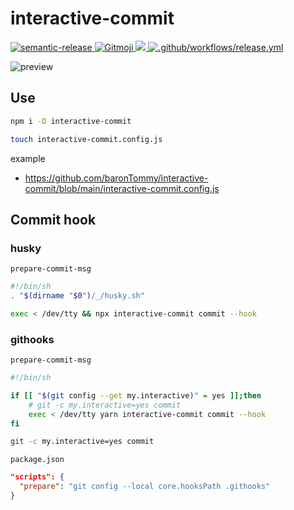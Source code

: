 # interactive-commit

<p>
  <a href="https://semantic-release.gitbook.io/semantic-release/">
    <img alt="semantic-release" src="https://img.shields.io/badge/%20%20%F0%9F%93%A6%F0%9F%9A%80-semantic--release-e10079.svg">
  </a>
  <a href="https://gitmoji.dev">
    <img src="https://img.shields.io/badge/gitmoji-%20😜%20😍-FFDD67.svg?style=flat-square" alt="Gitmoji">
  </a>
  <a href="https://codecov.io/gh/baronTommy/interactive-commit">
    <img src="https://codecov.io/gh/baronTommy/interactive-commit/branch/main/graph/badge.svg?token=RBVLU6CIPQ"/>
  </a>
  <a href="https://github.com/baronTommy/interactive-commit/actions/workflows/release.yml">
    <img alt=".github/workflows/release.yml" src="https://github.com/baronTommy/interactive-commit/actions/workflows/release.yml/badge.svg">
  </a>
</p>

![preview](https://github.com/baronTommy/interactive-commit/blob/main/media/eyeCatch.gif)

## Use

```bash
npm i -D interactive-commit

touch interactive-commit.config.js
```

example

- https://github.com/baronTommy/interactive-commit/blob/main/interactive-commit.config.js

## Commit hook

### husky

`prepare-commit-msg`

```bash
#!/bin/sh
. "$(dirname "$0")/_/husky.sh"

exec < /dev/tty && npx interactive-commit commit --hook
```

### githooks

`prepare-commit-msg`

```bash
#!/bin/sh

if [[ "$(git config --get my.interactive)" = yes ]];then
    # git -c my.interactive=yes commit
    exec < /dev/tty yarn interactive-commit commit --hook
fi
```

```bash
git -c my.interactive=yes commit
```

`package.json`

```json
"scripts": {
  "prepare": "git config --local core.hooksPath .githooks"
}
```
